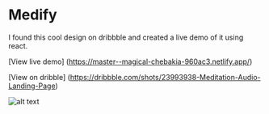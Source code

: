 # Medify

I found this cool design on dribbble and created a live demo of it using react.

[View live demo] (https://master--magical-chebakia-960ac3.netlify.app/)

[View on dribble] (https://dribbble.com/shots/23993938-Meditation-Audio-Landing-Page)

![alt text](https://cdn.dribbble.com/userupload/14061116/file/original-b29c9388a73697eb62d8f8161c44b381.png)
